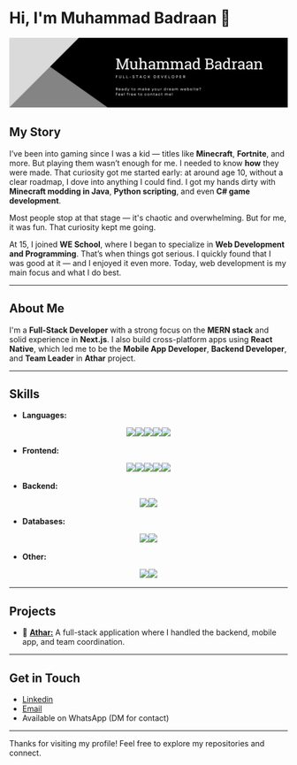 # Hi, I'm Muhammad Badraan 👋
![Logo](./banner.png)

## My Story

I’ve been into gaming since I was a kid — titles like **Minecraft**, **Fortnite**, and more. But playing them wasn’t enough for me. I needed to know **how** they were made. That curiosity got me started early: at around age 10, without a clear roadmap, I dove into anything I could find. I got my hands dirty with **Minecraft modding in Java**, **Python scripting**, and even **C# game development**.

Most people stop at that stage — it's chaotic and overwhelming. But for me, it was fun. That curiosity kept me going.

At 15, I joined **WE School**, where I began to specialize in **Web Development and Programming**. That’s when things got serious. I quickly found that I was good at it — and I enjoyed it even more. Today, web development is my main focus and what I do best.

---

## About Me

I'm a **Full-Stack Developer** with a strong focus on the **MERN stack** and solid experience in **Next.js**. I also build cross-platform apps using **React Native**, which led me to be the **Mobile App Developer**, **Backend Developer**, and **Team Leader** in **Athar** project.

---

## Skills

- **Languages:**
<div style="display: flex; flex-wrap: wrap; justify-content: center;">
  <a href="https://developer.mozilla.org/en-US/docs/Web/JavaScript" target="_blank"><img src="https://cdn.jsdelivr.net/gh/devicons/devicon@latest/icons/javascript/javascript-plain.svg" width=80 /></a>
  <a href="https://www.typescriptlang.org" target="_blank"><img src="https://cdn.jsdelivr.net/gh/devicons/devicon@latest/icons/typescript/typescript-original.svg" width=80 /></a>
  <a href="https://en.wikipedia.org/wiki/SQL" target="_blank"> <img src="https://cdn.jsdelivr.net/gh/devicons/devicon@latest/icons/azuresqldatabase/azuresqldatabase-original.svg" width=80 /></a>
  <a href="https://en.wikipedia.org/wiki/HTML" target="_blank"><img src="https://cdn.jsdelivr.net/gh/devicons/devicon@latest/icons/html5/html5-original.svg" width=80 /></a>
  <a href="https://en.wikipedia.org/wiki/CSS" target="_blank"><img src="https://cdn.jsdelivr.net/gh/devicons/devicon@latest/icons/css3/css3-original.svg" width=80 /></a>
</div>
  
- **Frontend:**
<div style="display: flex; flex-wrap: wrap; justify-content: center;">
  <a href="https://react.dev" target="_blank"><img src="https://cdn.jsdelivr.net/gh/devicons/devicon@latest/icons/react/react-original.svg" width=80 /></a>
  <a href="https://nextjs.org" target="_blank"><img src="https://cdn.jsdelivr.net/gh/devicons/devicon@latest/icons/nextjs/nextjs-original.svg" width=80 /></a>
  <a href="https://tailwindcss.com" target="_blank"><img src="https://cdn.jsdelivr.net/gh/devicons/devicon@latest/icons/tailwindcss/tailwindcss-original.svg" width=80 /></a>
  <a href="https://sass-lang.com" target="_blank"><img src="https://cdn.jsdelivr.net/gh/devicons/devicon@latest/icons/sass/sass-original.svg" width=80 /></a>
  <a href="https://getbootstrap.com" target="_blank"><img src="https://cdn.jsdelivr.net/gh/devicons/devicon@latest/icons/bootstrap/bootstrap-original.svg" width=80 /></a>
</div>

- **Backend:**
<div style="display: flex; flex-wrap: wrap; justify-content: center;">
  <a href="https://nodejs.org" target="_blank"><img src="https://cdn.jsdelivr.net/gh/devicons/devicon@latest/icons/nodejs/nodejs-original-wordmark.svg" width=80 /></a>
  <a href="https://expressjs.com" target="_blank"><img src="https://cdn.jsdelivr.net/gh/devicons/devicon@latest/icons/express/express-original.svg" width=80 /></a>
</div>
  
- **Databases:**
<div style="display: flex; flex-wrap: wrap; justify-content: center;">
  <a href="https://www.mongodb.com" target="_blank"><img src="https://cdn.jsdelivr.net/gh/devicons/devicon@latest/icons/mongodb/mongodb-original.svg" width=80 /></a>
  <a href="https://www.mysql.com" target="_blank"><img src="https://cdn.jsdelivr.net/gh/devicons/devicon@latest/icons/mysql/mysql-original-wordmark.svg" width=80 /></a>
</div>

- **Other:**
<div style="display: flex; flex-wrap: wrap; justify-content: center;">
  <a href="https://git-scm.com" target="_blank"><img src="https://cdn.jsdelivr.net/gh/devicons/devicon@latest/icons/git/git-original-wordmark.svg" width=80 /></a>
  <a href="https://en.wikipedia.org/wiki/Linux" target="_blank"><img src="https://cdn.jsdelivr.net/gh/devicons/devicon@latest/icons/linux/linux-original.svg" width=80 /></a>
</div>

---

## Projects

- 🔗 [**Athar:**](https://athar-server-production.up.railway.app) A full-stack application where I handled the backend, mobile app, and team coordination.  

---

## Get in Touch

- [Linkedin](https://www.linkedin.com/in/badraan)  
- [Email](mailto:badraanmo@gmail.com)  
- Available on WhatsApp (DM for contact)

---

Thanks for visiting my profile! Feel free to explore my repositories and connect.
